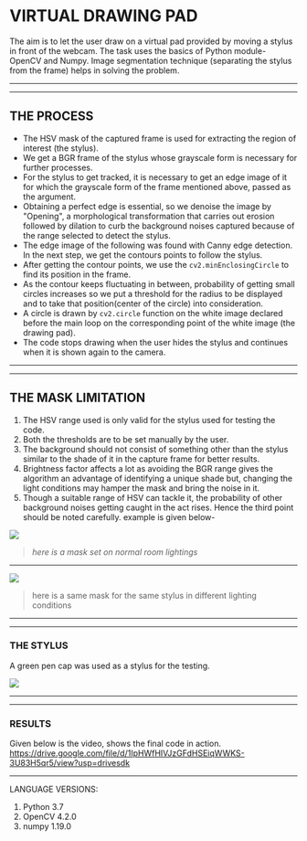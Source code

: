 # VIRTUAL DRAWING PAD
The aim is to let the user draw on a virtual pad provided by moving a stylus in front of the webcam. The task uses the basics of Python module- OpenCV and Numpy.
Image segmentation technique (separating the stylus from the frame) helps in solving the problem.


---
---

## THE PROCESS
* The HSV mask of the captured frame is used for extracting the region of interest (the stylus).
* We get a BGR frame of the stylus whose grayscale form is necessary for further processes.
* For the stylus to get tracked, it is necessary to get an edge image of it for which the grayscale form of the frame mentioned above, passed as the argument.
* Obtaining a perfect edge is essential, so we denoise the image by  "Opening", a morphological transformation that carries out erosion followed by dilation to curb the background noises captured because of the range selected to detect the stylus.
* The edge image of the following was found with Canny edge detection. In the next step, we get the contours points to follow the stylus.
* After getting the contour points, we use the `cv2.minEnclosingCircle` to find its position in the frame.
* As the contour keeps fluctuating in between, probability of getting small circles increases so we put a threshold for the radius to be displayed and to take that position(center of the circle) into consideration.
* A circle is drawn by `cv2.circle` function on the white image declared before the main loop on the corresponding point of the white image (the drawing pad).
* The code stops drawing when the user hides the stylus and continues when it is shown again to the camera.



---


---

## THE MASK LIMITATION
1.  The HSV range used is only valid for the stylus used for testing the code.
1. Both the thresholds are to be set manually by the user.
1. The background should not consist of something other than the stylus similar to the shade of it in the capture frame for better results.
1. Brightness factor affects a lot as avoiding the BGR range gives the algorithm an advantage of identifying a unique shade but, changing the light conditions may hamper the mask and bring the noise in it.
1. Though a suitable range of HSV can tackle it, the probability of other background noises getting caught in the act rises. Hence the third point should be noted carefully.
example is given below-

![](https://i.imgur.com/9fVA61K.jpg) 
> *here is a mask set on normal room lightings*
---
![](https://i.imgur.com/kb5tniu.jpg)
> here is a same mask for the same stylus in different lighting conditions
> 
---
---

### THE STYLUS
A green pen cap was used as a stylus for the testing.

![](https://i.imgur.com/MgrLU6a.jpg)

---
---

### RESULTS
Given below is the video, shows the final code in action.
https://drive.google.com/file/d/1IpHWfHIVJzGFdHSEiqWWKS-3U83H5qr5/view?usp=drivesdk

---

LANGUAGE VERSIONS:
1. Python 3.7 
2. OpenCV 4.2.0
3. numpy 1.19.0
